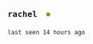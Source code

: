 ### <samp>rachel</samp> &nbsp; [<img height="20" src="https://raw.githubusercontent.com/rachel-ng/rachel-ng/main/src/etc/img.svg" alt="active"/>](https://github.com/rachel-ng)<sub><sup><samp></samp></sup></sub> &nbsp;

<sup><samp>last seen 14 hours ago</samp></sup>

<!-- when the revolution comes where will you hide -->
